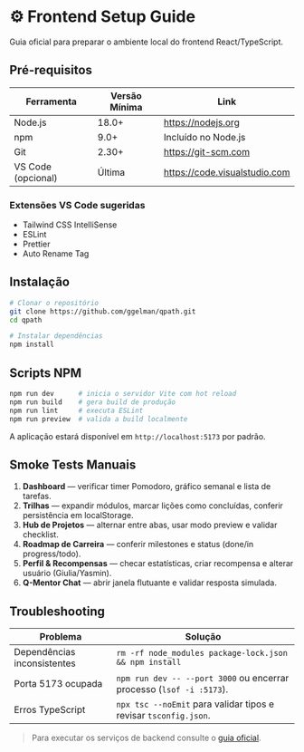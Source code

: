 # ⚙️ Frontend Setup Guide

Guia oficial para preparar o ambiente local do frontend React/TypeScript.

## Pré-requisitos
| Ferramenta | Versão Mínima | Link |
| --- | --- | --- |
| Node.js | 18.0+ | https://nodejs.org |
| npm | 9.0+ | Incluído no Node.js |
| Git | 2.30+ | https://git-scm.com |
| VS Code (opcional) | Última | https://code.visualstudio.com |

### Extensões VS Code sugeridas
- Tailwind CSS IntelliSense
- ESLint
- Prettier
- Auto Rename Tag

## Instalação
```bash
# Clonar o repositório
git clone https://github.com/ggelman/qpath.git
cd qpath

# Instalar dependências
npm install
```

## Scripts NPM
```bash
npm run dev      # inicia o servidor Vite com hot reload
npm run build    # gera build de produção
npm run lint     # executa ESLint
npm run preview  # valida a build localmente
```

A aplicação estará disponível em `http://localhost:5173` por padrão.

## Smoke Tests Manuais
1. **Dashboard** — verificar timer Pomodoro, gráfico semanal e lista de tarefas.
2. **Trilhas** — expandir módulos, marcar lições como concluídas, conferir persistência em localStorage.
3. **Hub de Projetos** — alternar entre abas, usar modo preview e validar checklist.
4. **Roadmap de Carreira** — conferir milestones e status (done/in progress/todo).
5. **Perfil & Recompensas** — checar estatísticas, criar recompensa e alterar usuário (Giulia/Yasmin).
6. **Q-Mentor Chat** — abrir janela flutuante e validar resposta simulada.

## Troubleshooting
| Problema | Solução |
| --- | --- |
| Dependências inconsistentes | `rm -rf node_modules package-lock.json && npm install` |
| Porta 5173 ocupada | `npm run dev -- --port 3000` ou encerrar processo (`lsof -i :5173`). |
| Erros TypeScript | `npx tsc --noEmit` para validar tipos e revisar `tsconfig.json`. |

> Para executar os serviços de backend consulte o [guia oficial](../../backend/README.md).
